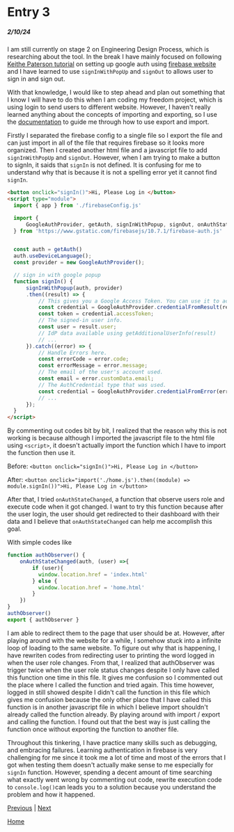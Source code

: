 # Entry 3
##### 2/10/24

I am still currently on stage 2 on Engineering Design Process, which is researching about the tool. In the break I have mainly focused on following [Keithe Paterson tutorial](https://www.youtube.com/watch?v=vuLTzi17k14) on setting up google auth using [firebase website](https://console.firebase.google.com) and I have learned to use `signInWithPopUp` and `signOut` to allows user to sign in and sign out.

With that knowledge, I would like to step ahead and plan out something that I know I will have to do this when I am coding my freedom project, which is using login to send users to different website. However, I haven't really learned anything about the concepts of importing and exporting, so I use the [documentation](https://javascript.info/import-export) to guide me through how to use export and import.

Firstly I separated the firebase config to a single file so I export the file and can just import in all of the file that requires firebase so it looks more organized. Then I created another html file and a javascript file to add `signInWithPopUp` and `signOut`. However, when I am trying to make a button to signIn, it saids that `signIn` is not defined. It is confusing for me to understand why that is because it is not a spelling error yet it cannot find `signIn`.

```html
<button onclick="signIn()">Hi, Please Log in </button>
<script type="module">
  import { app } from './firebaseConfig.js'

  import {
      GoogleAuthProvider, getAuth, signInWithPopup, signOut, onAuthStateChanged
  } from 'https://www.gstatic.com/firebasejs/10.7.1/firebase-auth.js'


  const auth = getAuth()
  auth.useDeviceLanguage();
  const provider = new GoogleAuthProvider();

  // sign in with google popup
  function signIn() {
      signInWithPopup(auth, provider)
      .then((result) => {
          // This gives you a Google Access Token. You can use it to access the Google API.
          const credential = GoogleAuthProvider.credentialFromResult(result);
          const token = credential.accessToken;
          // The signed-in user info.
          const user = result.user;
          // IdP data available using getAdditionalUserInfo(result)
          // ...
      }).catch((error) => {
          // Handle Errors here.
          const errorCode = error.code;
          const errorMessage = error.message;
          // The email of the user's account used.
          const email = error.customData.email;
          // The AuthCredential type that was used.
          const credential = GoogleAuthProvider.credentialFromError(error);
          // ...
      });
  }
</script>
```
By commenting out codes bit by bit, I realized that the reason why this is not working is because although I imported the javascript file to the html file using `<script>`, it doesn't actually import the function which I have to import the function then use it.

Before:
`<button onclick="signIn()">Hi, Please Log in </button>`

After:
`<button onclick="import('./home.js').then((module) => module.signIn())">Hi, Please Log in </button>`

After that, I tried `onAuthStateChanged`, a function that observe users role and execute code when it got changed. I want to try this function because after the user login, the user should get redirected to their dashboard with their data and I believe that `onAuthStateChanged` can help me accomplish this goal.

With simple codes like
```js
function authObserver() {
    onAuthStateChanged(auth, (user) =>{
        if (user){
          window.location.href = 'index.html'
        } else {
          window.location.href = 'home.html'
        }
    })
}
authObserver()
export { authObserver }
```

I am able to redirect them to the page that user should be at. However, after playing around with the website for a while, I somehow stuck into a infinite loop of loading to the same website. To figure out why that is happening, I have rewriten codes from redirecting user to printing the word logged in when the user role changes. From that, I realized that authObserver was trigger twice when the user role status changes despite I only have called this function one time in this file. It gives me confusion so I commented out the place where I called the function and tried again. This time however, logged in still showed  despite I didn't call the function in this file which gives me confusion because the only other place that I have called this function is in another javascript file in which I believe import shouldn't already called the function already. By playing around with import / export and calling the function. I found out that the best way is just calling the function once without exporting the function to another file.

Throughout this tinkering, I have practice many skills such as debugging, and embracing failures. Learning authentication in firebase is very challenging for me since it took me a lot of time and most of the errors that I got when testing them doesn't actually make sense to me especially for `signIn` function. However, spending a decent amount of time searching what exactly went wrong by commenting out code, rewrite execution code to `console.log()`can leads you to a solution because you understand the problem and how it happened.

[Previous](entry02.md) | [Next](entry04.md)

[Home](../README.md)
